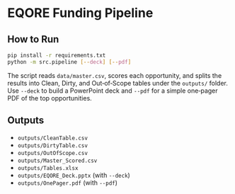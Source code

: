 # EQORE Funding Pipeline

## How to Run
```bash
pip install -r requirements.txt
python -m src.pipeline [--deck] [--pdf]
```

The script reads `data/master.csv`, scores each opportunity, and
splits the results into Clean, Dirty, and Out‑of‑Scope tables under the
`outputs/` folder. Use `--deck` to build a PowerPoint deck and
`--pdf` for a simple one‑pager PDF of the top opportunities.

## Outputs
- `outputs/CleanTable.csv`
- `outputs/DirtyTable.csv`
- `outputs/OutOfScope.csv`
- `outputs/Master_Scored.csv`
- `outputs/Tables.xlsx`
- `outputs/EQORE_Deck.pptx` (with `--deck`)
- `outputs/OnePager.pdf` (with `--pdf`)
